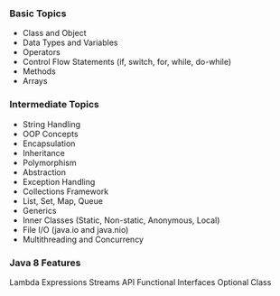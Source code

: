 ### Basic Topics
- Class and Object
- Data Types and Variables
- Operators
- Control Flow Statements (if, switch, for, while, do-while)
- Methods
- Arrays

### Intermediate Topics
- String Handling 
- OOP Concepts 
- Encapsulation 
- Inheritance 
- Polymorphism
- Abstraction
- Exception Handling
- Collections Framework
- List, Set, Map, Queue
- Generics 
- Inner Classes (Static, Non-static, Anonymous, Local)
- File I/O (java.io and java.nio)
- Multithreading and Concurrency

### Java 8 Features
Lambda Expressions
Streams API
Functional Interfaces
Optional Class
